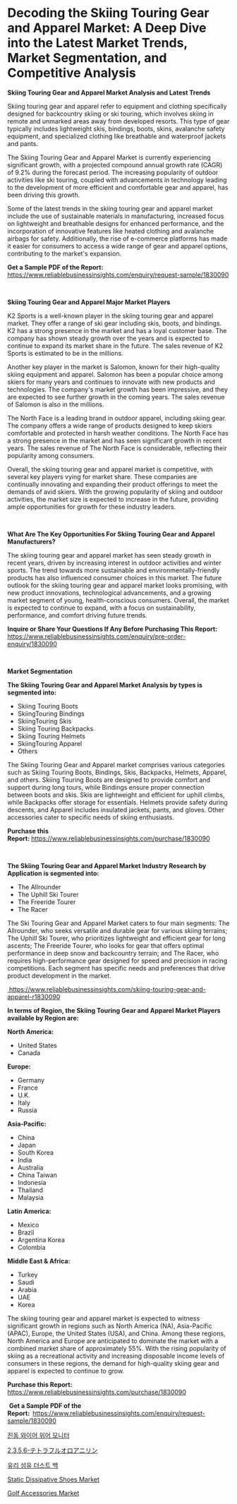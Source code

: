 <p><h1>Decoding the Skiing Touring Gear and Apparel Market: A Deep Dive into the Latest Market Trends, Market Segmentation, and Competitive Analysis</h1></p><p><strong>Skiing Touring Gear and Apparel Market Analysis and Latest Trends</strong></p>
<p><p>Skiing touring gear and apparel refer to equipment and clothing specifically designed for backcountry skiing or ski touring, which involves skiing in remote and unmarked areas away from developed resorts. This type of gear typically includes lightweight skis, bindings, boots, skins, avalanche safety equipment, and specialized clothing like breathable and waterproof jackets and pants.</p><p>The Skiing Touring Gear and Apparel Market is currently experiencing significant growth, with a projected compound annual growth rate (CAGR) of 9.2% during the forecast period. The increasing popularity of outdoor activities like ski touring, coupled with advancements in technology leading to the development of more efficient and comfortable gear and apparel, has been driving this growth.</p><p>Some of the latest trends in the skiing touring gear and apparel market include the use of sustainable materials in manufacturing, increased focus on lightweight and breathable designs for enhanced performance, and the incorporation of innovative features like heated clothing and avalanche airbags for safety. Additionally, the rise of e-commerce platforms has made it easier for consumers to access a wide range of gear and apparel options, contributing to the market's expansion.</p></p>
<p><strong>Get a Sample PDF of the Report:&nbsp;</strong> <a href="https://www.reliablebusinessinsights.com/enquiry/request-sample/1830090">https://www.reliablebusinessinsights.com/enquiry/request-sample/1830090</a></p>
<p>&nbsp;</p>
<p><strong>Skiing Touring Gear and Apparel Major Market Players</strong></p>
<p><p>K2 Sports is a well-known player in the skiing touring gear and apparel market. They offer a range of ski gear including skis, boots, and bindings. K2 has a strong presence in the market and has a loyal customer base. The company has shown steady growth over the years and is expected to continue to expand its market share in the future. The sales revenue of K2 Sports is estimated to be in the millions.</p><p>Another key player in the market is Salomon, known for their high-quality skiing equipment and apparel. Salomon has been a popular choice among skiers for many years and continues to innovate with new products and technologies. The company's market growth has been impressive, and they are expected to see further growth in the coming years. The sales revenue of Salomon is also in the millions.</p><p>The North Face is a leading brand in outdoor apparel, including skiing gear. The company offers a wide range of products designed to keep skiers comfortable and protected in harsh weather conditions. The North Face has a strong presence in the market and has seen significant growth in recent years. The sales revenue of The North Face is considerable, reflecting their popularity among consumers.</p><p>Overall, the skiing touring gear and apparel market is competitive, with several key players vying for market share. These companies are continually innovating and expanding their product offerings to meet the demands of avid skiers. With the growing popularity of skiing and outdoor activities, the market size is expected to increase in the future, providing ample opportunities for growth for these industry leaders.</p></p>
<p>&nbsp;</p>
<p><strong>What Are The Key Opportunities For Skiing Touring Gear and Apparel Manufacturers?</strong></p>
<p><p>The skiing touring gear and apparel market has seen steady growth in recent years, driven by increasing interest in outdoor activities and winter sports. The trend towards more sustainable and environmentally-friendly products has also influenced consumer choices in this market. The future outlook for the skiing touring gear and apparel market looks promising, with new product innovations, technological advancements, and a growing market segment of young, health-conscious consumers. Overall, the market is expected to continue to expand, with a focus on sustainability, performance, and comfort driving future trends.</p></p>
<p><strong>Inquire or Share Your Questions If Any Before Purchasing This Report:</strong> <a href="https://www.reliablebusinessinsights.com/enquiry/pre-order-enquiry/1830090">https://www.reliablebusinessinsights.com/enquiry/pre-order-enquiry/1830090</a></p>
<p>&nbsp;</p>
<p><strong>Market Segmentation</strong></p>
<p><strong>The Skiing Touring Gear and Apparel Market Analysis by types is segmented into:</strong></p>
<p><ul><li>Skiing Touring Boots</li><li>SkiingTouring Bindings</li><li>SkiingTouring Skis</li><li>Skiing Touring Backpacks</li><li>Skiing Touring Helmets</li><li>SkiingTouring Apparel</li><li>Others</li></ul></p>
<p><p>The Skiing Touring Gear and Apparel market comprises various categories such as Skiing Touring Boots, Bindings, Skis, Backpacks, Helmets, Apparel, and others. Skiing Touring Boots are designed to provide comfort and support during long tours, while Bindings ensure proper connection between boots and skis. Skis are lightweight and efficient for uphill climbs, while Backpacks offer storage for essentials. Helmets provide safety during descents, and Apparel includes insulated jackets, pants, and gloves. Other accessories cater to specific needs of skiing enthusiasts.</p></p>
<p><strong>Purchase this Report:&nbsp;</strong><a href="https://www.reliablebusinessinsights.com/purchase/1830090">https://www.reliablebusinessinsights.com/purchase/1830090</a></p>
<p>&nbsp;</p>
<p><strong>The Skiing Touring Gear and Apparel Market Industry Research by Application is segmented into:</strong></p>
<p><ul><li>The Allrounder</li><li>The Uphill Ski Tourer</li><li>The Freeride Tourer</li><li>The Racer</li></ul></p>
<p><p>The Ski Touring Gear and Apparel Market caters to four main segments: The Allrounder, who seeks versatile and durable gear for various skiing terrains; The Uphill Ski Tourer, who prioritizes lightweight and efficient gear for long ascents; The Freeride Tourer, who looks for gear that offers optimal performance in deep snow and backcountry terrain; and The Racer, who requires high-performance gear designed for speed and precision in racing competitions. Each segment has specific needs and preferences that drive product development in the market.</p></p>
<p><a href="https://www.reliablebusinessinsights.com/skiing-touring-gear-and-apparel-r1830090">&nbsp;https://www.reliablebusinessinsights.com/skiing-touring-gear-and-apparel-r1830090</a></p>
<p><strong>In terms of Region, the Skiing Touring Gear and Apparel Market Players available by Region are:</strong></p>
<p>
    <p> <strong> North America: </strong>
        <ul>
            <li>United States</li>
            <li>Canada</li>
        </ul>
        </p> 
    <p> <strong> Europe: </strong>
        <ul>
            <li>Germany</li>
            <li>France</li>
            <li>U.K.</li>
            <li>Italy</li>
            <li>Russia</li>
        </ul>
        </p> 
    <p> <strong> Asia-Pacific: </strong>
        <ul>
            <li>China</li>
            <li>Japan</li>
            <li>South Korea</li>
            <li>India</li>
            <li>Australia</li>
            <li>China Taiwan</li>
            <li>Indonesia</li>
            <li>Thailand</li>
            <li>Malaysia</li>
        </ul>
        </p> 
    <p> <strong> Latin America: </strong>
        <ul>
            <li>Mexico</li>
            <li>Brazil</li>
            <li>Argentina Korea</li>
            <li>Colombia</li>
        </ul>
        </p> 
    <p> <strong> Middle East & Africa: </strong>
        <ul>
            <li>Turkey</li>
            <li>Saudi</li>
            <li>Arabia</li>
            <li>UAE</li>
            <li>Korea</li>
        </ul>
    </p>
    </p>
<p><p>The skiing touring gear and apparel market is expected to witness significant growth in regions such as North America (NA), Asia-Pacific (APAC), Europe, the United States (USA), and China. Among these regions, North America and Europe are anticipated to dominate the market with a combined market share of approximately 55%. With the rising popularity of skiing as a recreational activity and increasing disposable income levels of consumers in these regions, the demand for high-quality skiing gear and apparel is expected to continue to grow.</p></p>
<p><strong>Purchase this Report: </strong><a href="https://www.reliablebusinessinsights.com/purchase/1830090">https://www.reliablebusinessinsights.com/purchase/1830090</a></p>
<p>&nbsp;<strong>Get a Sample PDF of the Report:&nbsp;&nbsp;</strong><a href="https://www.reliablebusinessinsights.com/enquiry/request-sample/1830090">https://www.reliablebusinessinsights.com/enquiry/request-sample/1830090</a></p>
<p><strong></strong></p>
<p><p><a href="https://github.com/Gregost89076vddcv/Market-Research-Report-List-1/blob/main/2876073153488.md">진동 와이어 위어 모니터</a></p><p><a href="https://medium.com/@jackpeters644/%E3%82%B0%E3%83%AD%E3%83%BC%E3%83%90%E3%83%AB2-3-5-6-%E3%83%86%E3%83%88%E3%83%A9%E3%83%95%E3%83%AB%E3%82%AA%E3%83%AD%E3%82%A2%E3%83%8B%E3%83%AA%E3%83%B3%E5%B8%82%E5%A0%B4%E3%82%BB%E3%82%AF%E3%82%BF%E3%83%BC-%E7%A8%AE%E9%A1%9E-%E3%82%A2%E3%83%97%E3%83%AA%E3%82%B1%E3%83%BC%E3%82%B7%E3%83%A7%E3%83%B3-%E5%B8%82%E5%A0%B4%E3%83%97%E3%83%AC%E3%82%A4%E3%83%A4%E3%83%BC%E6%88%A6%E7%95%A5-%E5%9C%B0%E5%9F%9F%E5%88%A5%E6%88%90%E9%95%B7%E8%A6%8B%E9%80%9A%E3%81%97-%E3%81%9D%E3%81%97%E3%81%A6%E5%B0%86%E6%9D%A5%E3%81%AE%E4%BA%88%E6%B8%AC-2024%E5%B9%B4-2031%E5%B9%B4-2d11d042c7f5">2,3,5,6-テトラフルオロアニリン</a></p><p><a href="https://github.com/anton65482023/Market-Research-Report-List-1/blob/main/4478565153487.md">유리 섬유 더스트 백</a></p><p><a href="https://github.com/lsapaaep8/Market-Research-Report-List-1/blob/main/static-dissipative-shoes-market.md">Static Dissipative Shoes Market</a></p><p><a href="https://github.com/yadanielu/Market-Research-Report-List-1/blob/main/golf-accessories-market.md">Golf Accessories Market</a></p></p>